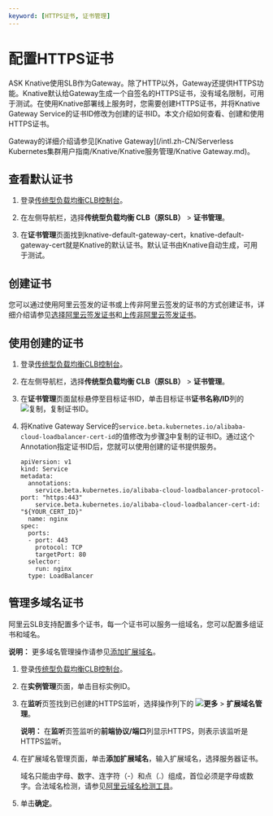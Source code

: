 ```yaml
---
keyword: [HTTPS证书, 证书管理]
---
```


# 配置HTTPS证书

ASK Knative使用SLB作为Gateway。除了HTTP以外，Gateway还提供HTTPS功能。Knative默认给Gateway生成一个自签名的HTTPS证书，没有域名限制，可用于测试。在使用Knative部署线上服务时，您需要创建HTTPS证书，并将Knative Gateway Service的证书ID修改为创建的证书ID。本文介绍如何查看、创建和使用HTTPS证书。

Gateway的详细介绍请参见[Knative Gateway](/intl.zh-CN/Serverless Kubernetes集群用户指南/Knative/Knative服务管理/Knative Gateway.md)。

## 查看默认证书

1.  登录[传统型负载均衡CLB控制台](https://slb.console.aliyun.com/slb)。

2.  在左侧导航栏，选择**传统型负载均衡 CLB（原SLB）** \> **证书管理**。

3.  在**证书管理**页面找到knative-default-gateway-cert，knative-default-gateway-cert就是Knative的默认证书。默认证书由Knative自动生成，可用于测试。


## 创建证书

您可以通过使用阿里云签发的证书或上传非阿里云签发的证书的方式创建证书，详细介绍请参见[选择阿里云签发证书](/intl.zh-CN/传统型负载均衡CLB/CLB用户指南/证书管理/创建证书/选择阿里云签发证书.md)和[上传非阿里云签发证书](/intl.zh-CN/传统型负载均衡CLB/CLB用户指南/证书管理/创建证书/上传非阿里云签发证书.md)。

## 使用创建的证书

1.  登录[传统型负载均衡CLB控制台](https://slb.console.aliyun.com/slb)。

2.  在左侧导航栏，选择**传统型负载均衡 CLB（原SLB）** \> **证书管理**。

3.  在**证书管理**页面鼠标悬停至目标证书ID，单击目标证书**证书名称/ID**列的![复制](https://help-static-aliyun-doc.aliyuncs.com/assets/img/zh-CN/5431815061/p171208.png)，复制证书ID。

4.  将Knative Gateway Service的`service.beta.kubernetes.io/alibaba-cloud-loadbalancer-cert-id`的值修改为步骤[3](#step_riv_0nw_nb8)中复制的证书ID。通过这个Annotation指定证书ID后，您就可以使用创建的证书提供服务。

    ```
    apiVersion: v1
    kind: Service
    metadata:
      annotations:
        service.beta.kubernetes.io/alibaba-cloud-loadbalancer-protocol-port: "https:443"
        service.beta.kubernetes.io/alibaba-cloud-loadbalancer-cert-id: "${YOUR_CERT_ID}"
      name: nginx
    spec:
      ports:
      - port: 443
        protocol: TCP
        targetPort: 80
      selector:
        run: nginx
      type: LoadBalancer
    ```


## 管理多域名证书

阿里云SLB支持配置多个证书，每一个证书可以服务一组域名，您可以配置多组证书和域名。

**说明：** 更多域名管理操作请参见[添加扩展域名](/intl.zh-CN/传统型负载均衡CLB/CLB用户指南/监听/扩展域名/添加扩展域名.md)。

1.  登录[传统型负载均衡CLB控制台](https://slb.console.aliyun.com/slb)。

2.  在**实例管理**页面，单击目标实例ID。

3.  在**监听**页签找到已创建的HTTPS监听，选择操作列下的 **![更多](https://help-static-aliyun-doc.aliyuncs.com/assets/img/zh-CN/8772129951/p136776.png)** \> **扩展域名管理**。

    **说明：** 在**监听**页签监听的**前端协议/端口**列显示HTTPS，则表示该监听是HTTPS监听。

4.  在扩展域名管理页面，单击**添加扩展域名**，输入扩展域名，选择服务器证书。

    域名只能由字母、数字、连字符（-）和点（.）组成，首位必须是字母或数字。合法域名检测，请参见[阿里云域名检测工具](https://zijian.aliyun.com)。

5.  单击**确定**。


